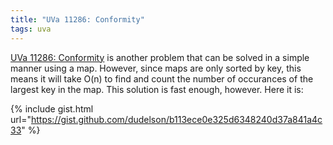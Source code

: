 ```yaml
---
title: "UVa 11286: Conformity"
tags: uva
---
```

[UVa 11286: Conformity](https://uva.onlinejudge.org/index.php?option=com_onlinejudge&Itemid=8&category=24&page=show_problem&problem=2261) is another problem that can be solved in a simple manner using a map. <!--more--> However, since maps are only sorted by key, this means it will take O(n) to find and count the number of occurances of the largest key in the map. This solution is fast enough, however. Here it is:

{% include gist.html url="https://gist.github.com/dudelson/b113ece0e325d6348240d37a841a4c33" %}
